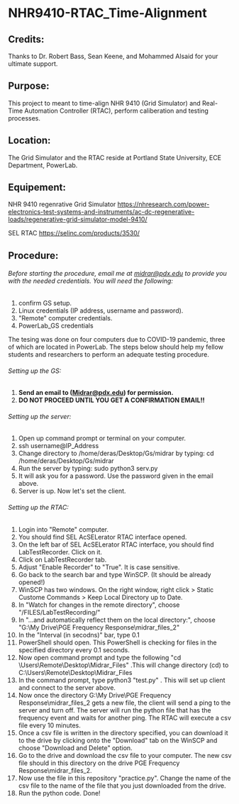 # NHR9410-RTAC_Time-Alignment

## Credits:

Thanks to Dr. Robert Bass, Sean Keene, and Mohammed Alsaid for your ultimate support.

## Purpose:

This project to meant to time-align NHR 9410 (Grid Simulator) and Real-Time Automation Controller (RTAC), perform caliberation and testing processes.

## Location:

The Grid Simulator and the RTAC reside at Portland State University, ECE Department, PowerLab. 

## Equipement:

NHR 9410 regenrative Grid Simulator https://nhresearch.com/power-electronics-test-systems-and-instruments/ac-dc-regenerative-loads/regenerative-grid-simulator-model-9410/

SEL RTAC https://selinc.com/products/3530/

## Procedure:

###### Before starting the procedure, email me at midrar@pdx.edu to provide you with the needed credentials. You will need the following:

1. confirm GS setup.
2. Linux credentials (IP address, username and password).
3. "Remote" computer credentials.
4. PowerLab_GS credentials

The tesing was done on four computers due to COVID-19 pandemic, three of which are located in PowerLab. The steps below should help my fellow students and researchers to perform an adequate testing procedure.

###### Setting up the GS:
1. **Send an email to (Midrar@pdx.edu) for permission.**
2. **DO NOT PROCEED UNTIL YOU GET A CONFIRMATION EMAIL!!**
###### Setting up the server:
1. Open up command prompt or terminal on your computer.
2. ssh username@IP_Address
3. Change directory to /home/deras/Desktop/Gs/midrar by typing: cd /home/deras/Desktop/Gs/midrar
4. Run the server by typing: sudo python3 serv.py
5. It will ask you for a password. Use the password given in the email above.
6. Server is up. Now let's set the client.
###### Setting up the RTAC:
1. Login into "Remote" computer.
2. You should find SEL AcSELerator RTAC interface opened.
3. On the left bar of SEL AcSELerator RTAC interface, you should find LabTestRecorder. Click on it.
4. Click on LabTestRecorder tab.
5. Adjust "Enable Recorder" to "True". It is case sensitive.
6. Go back to the search bar and type WinSCP. (It should be already opened!)
7. WinSCP has two windows. On the right window, right click > Static Custome Commands > Keep Local Directory up to Date.
8. In "Watch for changes in the remote directory", choose "/FILES/LabTestRecording/"
9. In "...and automatically reflect them on the local directory:", choose "G:\My Drive\PGE Frequency Response\midrar_files_2"
10. In the "Interval (in secodns)" bar, type 0.1
11. PowerShell should open. This PowerShell is checking for files in the specified directory every 0.1 seconds.
12. Now open command prompt and type the following "cd \Users\Remote\Desktop\Midrar_Files" .This will change directory (cd) to C:\Users\Remote\Desktop\Midrar_Files
13. In the command prompt, type python3 "test.py" . This will set up client and connect to the server above.
14. Now once the directory G:\My Drive\PGE Frequency Response\midrar_files_2 gets a new file, the client will send a ping to the server and turn off. The server will run the python file that has the frequency event and waits for another ping. The RTAC will execute a csv file every 10 minutes.
15. Once a csv file is written in the directory specified, you can download it to the drive by clicking onto the "Download" tab on the WinSCP and choose "Download and Delete" option.
16. Go to the drive and download the csv file to your computer. The new csv file should in this directory on the drive PGE Frequency Response\midrar_files_2.
17. Now use the file in this repository "practice.py". Change the name of the csv file to the name of the file that you just downloaded from the drive.
18. Run the python code. Done!
